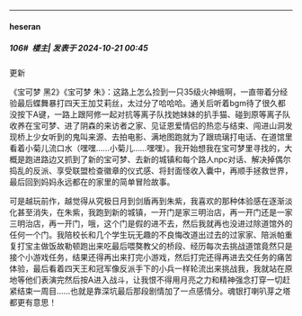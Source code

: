 ﻿
*****

####  heseran  
##### 106#         楼主| 发表于 2024-10-21 00:45

更新

《宝可梦 黑2》《宝可梦 朱》：这路上怎么捡到一只35级火神蛾啊，一直带着分经验最后蝶舞暴打四天王加艾莉丝，太过分了哈哈哈。通关后听着bgm待了很久都没按下A键，一路上跟阿修一起对抗等离子队找她妹妹的扒手猫、碰到原等离子队收养在宝可梦、进了阴森的来访者之家、见证恩爱情侣的热恋与结束、闯进山洞发现桥上少女听到的鬼叫来源、去拍电影、满地图跑就为了跟琉璃打电话、在道馆里看着小菊儿流口水（嘿嘿……小菊儿……嘿嘿）。我开始想我在宝可梦里寻找的，大概是跑进路边又抓到了新的宝可梦、去新的城镇和每个路人npc对话、解决掉偶尔捣乱的反派、享受联盟检查徽章的仪式感、将封面怪收入囊中，再顺手拯救世界，最后回到妈妈永远都在的家里的简单冒险故事。

可是越玩前作，越觉得从究极日月到剑盾再到朱紫，我喜欢的那种体验感在逐渐淡化甚至消失，在朱紫，我跑到新的城镇，一开门是家三明治店，再一开门还是一家三明治店，再一开门，哦，这个门是假的进不去，然后我就再也没进过除道馆外的任何一个门。我陪校长和几个学生玩无趣的不良悔改道出过去的过家家、陪派帕重复打宝主做饭故勒顿跑出来吃最后喂獒教父的桥段、经历每次去挑战道馆竟然只是接个小游戏任务，结果还得再出来打完小游戏，然后打完还得再进去交任务的痛苦体验，最后看着四天王和冠军像反派手下的小兵一样轮流出来挑战我，我就站在原地等他们表演完然后按A进入战斗，让我恨不得用月亮之力和精神强念打穿一切赶紧结束一周目……也就是靠深坑最后那段剧情加了一点感情分。魂银打喇叭芽之塔都更有意思！

